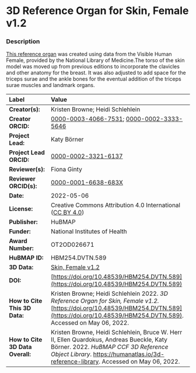 # 3D Reference Organ for Skin, Female v1.2

### Description
[This reference organ](https://humanatlas.io/3d-reference-library) was created using data from the Visible Human Female, provided by the National Library of Medicine.The torso of the skin model was moved up from previous editions to incorporate the clavicles and other anatomy for the breast. It was also adjusted to add space for the triceps surae and the ankle bones for the eventual addition of the triceps surae muscles and landmark organs. 


| Label | Value |
| :------------- |:-------------|
| **Creator(s):** | Kristen Browne; Heidi Schlehlein |
| **Creator ORCID:** | [0000-0003-4066-7531](https://orcid.org/0000-0003-4066-7531); [0000-0002-3333-5646](https://orcid.org/0000-0002-3333-5646)|
| **Project Lead:** | Katy B&ouml;rner |
| **Project Lead ORCID:** | [0000-0002-3321-6137](https://orcid.org/0000-0002-3321-6137) |
| **Reviewer(s):** | Fiona Ginty | 
| **Reviewer ORCID(s):** |[0000-0001-6638-683X](https://doi.org/10.5072/0000-0001-6638-683X) |
| **Date:** | 2022-05-06 |
| **License:** | Creative Commons Attribution 4.0 International ([CC BY 4.0](https://creativecommons.org/licenses/by/4.0/)) |
| **Publisher:** | HuBMAP |
| **Funder:** | National Institutes of Health |
| **Award Number:** | OT2OD026671 |
| **HuBMAP ID:** | HBM254.DVTN.589 |
| **3D Data:** | [Skin, Female v1.2](https://hubmapconsortium.github.io/ccf-releases/v1.2/models/VH_F_Skin.glb) |
| **DOI:** | [https://doi.org/10.48539/HBM254.DVTN.589](https://doi.org/10.48539/HBM254.DVTN.589) |
| **How to Cite This 3D Data:** | Kristen Browne; Heidi Schlehlein 2022. *3D Reference Organ for Skin, Female v1.2.* [https://doi.org/10.48539/HBM254.DVTN.589](https://doi.org/10.48539/HBM254.DVTN.589). Accessed on May 06, 2022. |
| **How to Cite 3D Data Overall:** | Kristen Browne, Heidi Schlehlein, Bruce W. Herr II, Ellen Quardokus, Andreas Bueckle, Katy B&ouml;rner. 2022. *HuBMAP CCF 3D Reference Object Library*. https://humanatlas.io/3d-reference-library. Accessed on May 06, 2022. |
